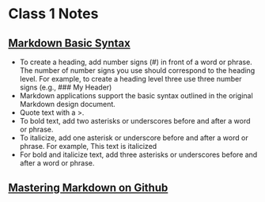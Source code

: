 # Class 1 Notes

## [Markdown Basic Syntax](https://www.markdownguide.org/basic-syntax/)

* To create a heading, add number signs (#) in front of a word or phrase. The number of number signs you use should correspond to the heading level. For example, to create a heading level three use three number signs (e.g., ### My Header)
* Markdown applications support the basic syntax outlined in the original Markdown design document.
* Quote text with a >.
* To bold text, add two asterisks or underscores before and after a word or phrase.
* To italicize, add one asterisk or underscore before and after a word or phrase. For example, This text is italicized
* For bold and italicize text, add three asterisks or underscores before and after a word or phrase.

## [Mastering Markdown on Github](https://docs.github.com/en/get-started/writing-on-github/getting-started-with-writing-and-formatting-on-github/basic-writing-and-formatting-syntax/)
